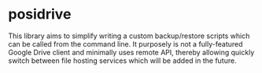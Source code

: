 # posidrive

This library aims to simplify writing a custom backup/restore scripts which can be called from the command line. It purposely is not a fully-featured Google Drive client and minimally uses remote API, thereby allowing quickly switch between file hosting services which will be added in the future.
